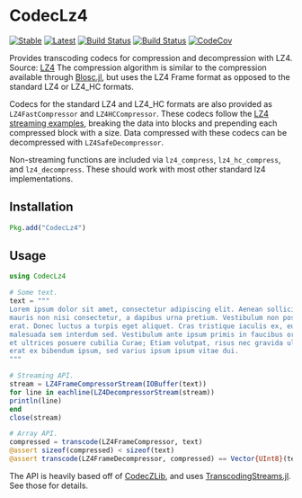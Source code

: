 # CodecLz4

[![Stable](https://img.shields.io/badge/docs-stable-blue.svg)](https://invenia.github.io/CodecLz4.jl/stable)
[![Latest](https://img.shields.io/badge/docs-latest-blue.svg)](https://invenia.github.io/CodecLz4.jl/latest)
[![Build Status](https://travis-ci.org/invenia/CodecLz4.jl.svg?branch=master)](https://travis-ci.org/invenia/CodecLz4.jl)
[![Build Status](https://ci.appveyor.com/api/projects/status/github/invenia/CodecLz4.jl?svg=true)](https://ci.appveyor.com/project/invenia/codeclz4-jl)
[![CodeCov](https://codecov.io/gh/invenia/CodecLz4.jl/branch/master/graph/badge.svg)](https://codecov.io/gh/invenia/CodecLz4.jl)

Provides transcoding codecs for compression and decompression with LZ4. Source: [LZ4](https://github.com/lz4/lz4)
The compression algorithm is similar to the compression available through [Blosc.jl](https://github.com/stevengj/Blosc.jl), but uses the LZ4 Frame format as opposed to the standard LZ4 or LZ4_HC formats.

Codecs for the standard LZ4 and LZ4_HC formats are also provided as `LZ4FastCompressor` and `LZ4HCCompressor`.
These codecs follow the [LZ4 streaming examples](https://github.com/lz4/lz4/tree/master/examples),
breaking the data into blocks and prepending each compressed block with a size.
Data compressed with these codecs can be decompressed with `LZ4SafeDecompressor`.

Non-streaming functions are included via `lz4_compress`, `lz4_hc_compress`, and `lz4_decompress`.
These should work with most other standard lz4 implementations.

## Installation

```julia
Pkg.add("CodecLz4")
```

## Usage

```julia
using CodecLz4

# Some text.
text = """
Lorem ipsum dolor sit amet, consectetur adipiscing elit. Aenean sollicitudin
mauris non nisi consectetur, a dapibus urna pretium. Vestibulum non posuere
erat. Donec luctus a turpis eget aliquet. Cras tristique iaculis ex, eu
malesuada sem interdum sed. Vestibulum ante ipsum primis in faucibus orci luctus
et ultrices posuere cubilia Curae; Etiam volutpat, risus nec gravida ultricies,
erat ex bibendum ipsum, sed varius ipsum ipsum vitae dui.
"""

# Streaming API.
stream = LZ4FrameCompressorStream(IOBuffer(text))
for line in eachline(LZ4DecompressorStream(stream))
println(line)
end
close(stream)

# Array API.
compressed = transcode(LZ4FrameCompressor, text)
@assert sizeof(compressed) < sizeof(text)
@assert transcode(LZ4FrameDecompressor, compressed) == Vector{UInt8}(text)
```
The API is heavily based off of [CodecZLib](https://github.com/bicycle1885/CodecZlib.jl), and uses [TranscodingStreams.jl](https://github.com/bicycle1885/TranscodingStreams.jl). See those for details.
